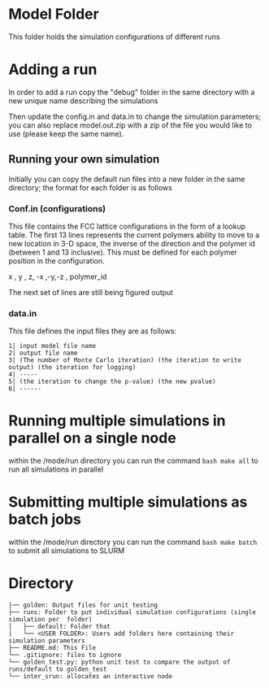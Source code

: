 # Model Folder

This folder holds the simulation configurations of different runs

# Adding a run
In order to add a run copy the "debug" folder in the same directory with a new
unique name describing the simulations

Then update the config.in and data.in to change the simulation parameters; you
can also replace model.out.zip with a zip of the file you would like to use
(please keep the same name).

## Running your own simulation

Initially you can copy the default run files into a new folder in the same
directory; the format for each folder is as follows

### Conf.in (configurations)
This file contains the FCC lattice configurations in the form of a lookup
table. The first 13 lines represents the current polymers ability to move
to a new location in 3-D space, the inverse of the direction and the
polymer id (between 1 and 13 inclusive). This must be defined for each polymer
position in the configuration.

  x , y , z, -x ,-y,-z , polymer_id

The next set of lines are still being figured output

### data.in

This file defines the input files they are as follows:
```text
1| input model file name
2| output file name
3| (The number of Monte Carlo iteration) (the iteration to write output) (the iteration for logging)
4| -----
5| (the iteration to change the p-value) (the new pvalue)
6| ------
```

# Running multiple simulations in parallel on a single node
within the /mode/run directory you can run the command ```bash make all``` to run all simulations in parallel


# Submitting multiple simulations as batch jobs
within the /mode/run directory you can run the command ```bash make batch``` to submit all simulations to SLURM


# Directory
```text
|── golden: Output files for unit testing
├── runs: Folder to put individual simulation configurations (single simulation per  folder)
│   ├── default: Folder that
|   └── <USER FOLDER>: Users add folders here containing their simulation parameters
├── README.md: This File
└── .gitignore: files to ignore
└── golden_test.py: python unit test to compare the output of runs/default to golden_test
└── inter_srun: allocates an interactive node
```
